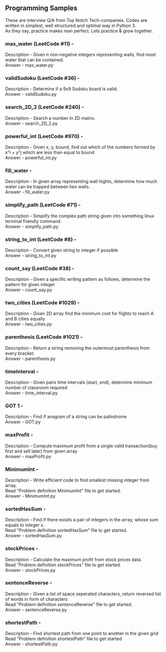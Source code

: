 ## Programming Samples
These are interview Q/A from Top Notch Tech-companies. Codes are written in simplest, well structured and optimal way in Python 3.</br>
As they say, practice makes man perfect. Lets practice & grow together.

### max_water (LeetCode #11) -
Description - Given n non-negative integers representing walls, find most water that can be contained.</br>
Answer - max_water.py

### validSudoku (LeetCode #36) -
Description - Determine if a 9x9 Sudoku board is valid.</br>
Answer - validSudoku.py

### search_2D_2 (LeetCode #240) -
Description - Search a number in 2D matrix.</br>
Answer - search_2D_2.py

### powerful_int (LeetCode #970) -
Description - Given x, y, bound, find out which of the numbers formed by x^i + y^j which are less than equal to bound</br>
Answer - powerful_int.py

### fill_water -
Description - In given array representing wall hights, determine how much water can be trapped between two walls.</br>
Answer - fill_water.py

### simplify_path (LeetCode #71) -
Description - Simplify the complex path string given into something linux terminal friendly command.</br>
Answer - simplify_path.py

### string_to_int (LeetCode #8) -
Description - Convert given string to integer if possible</br>
Answer - string_to_int.py

### count_say (LeetCode #38) -
Description - Given a specific writing pattern as follows, determine the pattern for given integer</br>
Answer - count_say.py

### two_cities (LeetCode #1029) -
Description - Given 2D array find the minimum cost for flights to reach A and B cities equally</br>
Answer - two_cities.py

### parenthesis (LeetCode #1021) -
Description - Return a string removing the outermost parenthesis from every bracket.</br>
Answer - parenthesis.py

### timeInterval -
Description - Given pairs time intervals (start, end), determine minimum number of classroom required </br>
Answer - time_interval.py

### GOT 1 -
Description - Find if anagram of a string can be palindrome</br>
Answer - GOT.py

### maxProfit -
Description - Compute maximum profit from a single valid transaction(buy first and sell later) from given array</br>
Answer - maxProfit.py

### MinimumInt -
Description - Write efficient code to find smallest missing integer from array.</br>
Read "Problem definition MinimumInt" file to get started.</br>
Answer - MinimumInt.py

### sortedHasSum -
Description - Find if there exisits a pair of integers in the array, whose sum equals to integer x.</br>
Read "Problem definition sortedHasSum" file to get started.</br>
Answer - sortedHasSum.py

### stockPrices -
Description - Calculate the maximum profit from stock prices data.</br>
Read "Problem definition stockPrices" file to get started.</br>
Answer - stockPrices.py

### sentenceReverse -
Description - Given a list of space seperated characters, return reversed list of words in form of characters<br>
Read "Problem definition sentenceReverse" file to get started.</br>
Answer - sentenceReverse.py

### shortestPath -
Description - Find shortest path from one point to another in the given grid<br>
Read "Problem definition shortestPath" file to get started</br>
Answer - shortestPath.py
